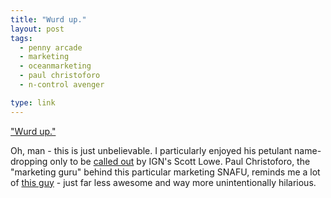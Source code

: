 ```yaml
---
title: "Wurd up."
layout: post
tags:
  - penny arcade
  - marketing
  - oceanmarketing
  - paul christoforo
  - n-control avenger

type: link
---
```


["Wurd up."](http://penny-arcade.com/resources/just-wow1.html)

Oh, man - this is just unbelievable. I particularly enjoyed his petulant name-dropping only to be [called out](https://twitter.com/#!/ScottLowe/status/151594656700973056) by IGN's Scott Lowe. Paul Christoforo, the "marketing guru" behind this particular marketing SNAFU, reminds me a lot of [this guy](http://teamfortress.com/classes.php?class=scout#movie) - just far less awesome and way more unintentionally hilarious.